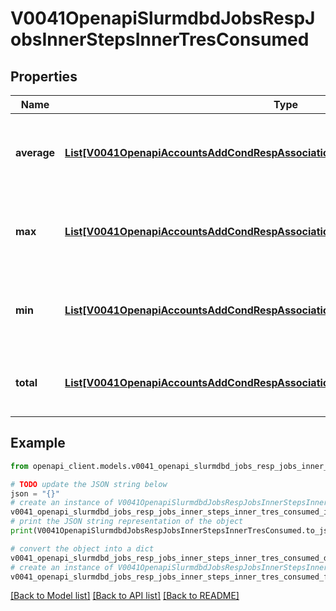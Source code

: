 # V0041OpenapiSlurmdbdJobsRespJobsInnerStepsInnerTresConsumed


## Properties

Name | Type | Description | Notes
------------ | ------------- | ------------- | -------------
**average** | [**List[V0041OpenapiAccountsAddCondRespAssociationConditionAssociationGrptresInner]**](V0041OpenapiAccountsAddCondRespAssociationConditionAssociationGrptresInner.md) | Average TRES usage consumed among all tasks | [optional] 
**max** | [**List[V0041OpenapiAccountsAddCondRespAssociationConditionAssociationGrptresInner]**](V0041OpenapiAccountsAddCondRespAssociationConditionAssociationGrptresInner.md) | Maximum TRES usage consumed among all tasks | [optional] 
**min** | [**List[V0041OpenapiAccountsAddCondRespAssociationConditionAssociationGrptresInner]**](V0041OpenapiAccountsAddCondRespAssociationConditionAssociationGrptresInner.md) | Minimum TRES usage consumed among all tasks | [optional] 
**total** | [**List[V0041OpenapiAccountsAddCondRespAssociationConditionAssociationGrptresInner]**](V0041OpenapiAccountsAddCondRespAssociationConditionAssociationGrptresInner.md) | Total TRES usage consumed among all tasks | [optional] 

## Example

```python
from openapi_client.models.v0041_openapi_slurmdbd_jobs_resp_jobs_inner_steps_inner_tres_consumed import V0041OpenapiSlurmdbdJobsRespJobsInnerStepsInnerTresConsumed

# TODO update the JSON string below
json = "{}"
# create an instance of V0041OpenapiSlurmdbdJobsRespJobsInnerStepsInnerTresConsumed from a JSON string
v0041_openapi_slurmdbd_jobs_resp_jobs_inner_steps_inner_tres_consumed_instance = V0041OpenapiSlurmdbdJobsRespJobsInnerStepsInnerTresConsumed.from_json(json)
# print the JSON string representation of the object
print(V0041OpenapiSlurmdbdJobsRespJobsInnerStepsInnerTresConsumed.to_json())

# convert the object into a dict
v0041_openapi_slurmdbd_jobs_resp_jobs_inner_steps_inner_tres_consumed_dict = v0041_openapi_slurmdbd_jobs_resp_jobs_inner_steps_inner_tres_consumed_instance.to_dict()
# create an instance of V0041OpenapiSlurmdbdJobsRespJobsInnerStepsInnerTresConsumed from a dict
v0041_openapi_slurmdbd_jobs_resp_jobs_inner_steps_inner_tres_consumed_from_dict = V0041OpenapiSlurmdbdJobsRespJobsInnerStepsInnerTresConsumed.from_dict(v0041_openapi_slurmdbd_jobs_resp_jobs_inner_steps_inner_tres_consumed_dict)
```
[[Back to Model list]](../README.md#documentation-for-models) [[Back to API list]](../README.md#documentation-for-api-endpoints) [[Back to README]](../README.md)


